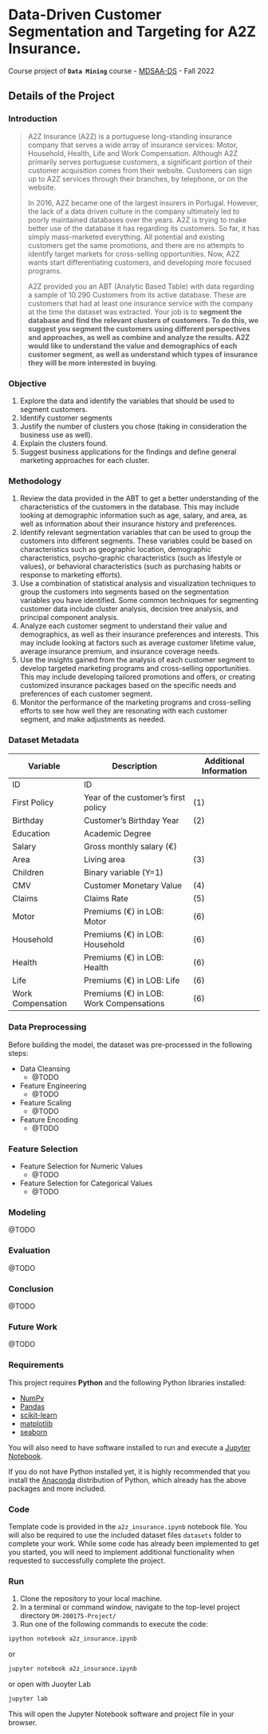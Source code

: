 # Data-Driven Customer Segmentation and Targeting for A2Z Insurance.
Course project of **`Data Mining`**  course - [MDSAA-DS](www.novaims.unl.pt/MDSAA-DS) - Fall 2022

## Details of the Project

### Introduction
>A2Z Insurance (A2Z) is a portuguese long-standing insurance company that
serves a wide array of insurance services: Motor, Household, Health, Life and
Work Compensation. Although A2Z primarily serves portuguese customers, a
significant portion of their customer acquisition comes from their website.
Customers can sign up to A2Z services through their branches, by telephone, or
on the website.
> 
>In 2016, A2Z became one of the largest insurers in Portugal. However, the lack
of a data driven culture in the company ultimately led to poorly maintained
databases over the years. A2Z is trying to make better use of the database it
has regarding its customers. So far, it has simply mass-marketed everything.
All potential and existing customers get the same promotions, and there are no
attempts to identify target markets for cross-selling opportunities. Now, A2Z
wants start differentiating customers, and developing more focused programs.
>
>A2Z provided you an ABT (Analytic Based Table) with data regarding a sample of
10.290 Customers from its active database. These are customers that had at
least one insurance service with the company at the time the dataset was
extracted. Your job is to **segment the database and find the relevant clusters
of customers. To do this, we suggest you segment the customers using different
perspectives and approaches, as well as combine and analyze the results. A2Z
would like to understand the value and demographics of each customer segment,
as well as understand which types of insurance they will be more interested in
buying**.

### Objective
1. Explore the data and identify the variables that should be used to segment customers.
2. Identify customer segments
3. Justify the number of clusters you chose (taking in consideration the business use as well).
4. Explain the clusters found.
5. Suggest business applications for the findings and define general marketing approaches for each cluster.

### Methodology
1. Review the data provided in the ABT to get a better understanding of the characteristics of the customers in the database. This may include looking at demographic information such as age, salary, and area, as well as information about their insurance history and preferences.
2. Identify relevant segmentation variables that can be used to group the customers into different segments. These variables could be based on characteristics such as geographic location, demographic characteristics, psycho-graphic characteristics (such as lifestyle or values), or behavioral characteristics (such as purchasing habits or response to marketing efforts).
3. Use a combination of statistical analysis and visualization techniques to group the customers into segments based on the segmentation variables you have identified. Some common techniques for segmenting customer data include cluster analysis, decision tree analysis, and principal component analysis.
4. Analyze each customer segment to understand their value and demographics, as well as their insurance preferences and interests. This may include looking at factors such as average customer lifetime value, average insurance premium, and insurance coverage needs.
5. Use the insights gained from the analysis of each customer segment to develop targeted marketing programs and cross-selling opportunities. This may include developing tailored promotions and offers, or creating customized insurance packages based on the specific needs and preferences of each customer segment.
6. Monitor the performance of the marketing programs and cross-selling efforts to see how well they are resonating with each customer segment, and make adjustments as needed.

### Dataset Metadata

| Variable 		      | Description                              | Additional Information |
|---------------------|------------------------------------------|------------------------|
| ID 		          | ID 		                                 |                        |
| First Policy 		  | Year of the customer’s first policy      | (1)                    |
| Birthday            | Customer’s Birthday Year                 | (2)                    |
| Education           | Academic Degree                          |                        |
| Salary              | Gross monthly salary (€) 		         |                        |
| Area 		          | Living area 		                     | (3)                    |
| Children 		      | Binary variable (Y=1) 		             |                        |
| CMV 		          | Customer Monetary Value 		         | (4)                    |
| Claims 		      | Claims Rate 		                     | (5)                    |
| Motor 		      | Premiums (€) in LOB: Motor 		         | (6)                    |
| Household 		  | Premiums (€) in LOB: Household 		     | (6)                    |
| Health 		      | Premiums (€) in LOB: Health 		     | (6)                    |
| Life 		          | Premiums (€) in LOB: Life 		         | (6)                    |
| Work Compensation   | Premiums (€) in LOB: Work Compensations  | (6)                    |

### Data Preprocessing

Before building the model, the dataset was pre-processed in the following steps:

- Data Cleansing
  - @TODO
- Feature Engineering
  - @TODO
- Feature Scaling
  - @TODO
- Feature Encoding
  - @TODO 

### Feature Selection
- Feature Selection for Numeric Values
  - @TODO
- Feature Selection for Categorical Values
  - @TODO

### Modeling

@TODO

### Evaluation

@TODO

### Conclusion

@TODO
### Future Work

@TODO
### Requirements

This project requires **Python** and the following Python libraries installed:

- [NumPy](http://www.numpy.org/)
- [Pandas](http://pandas.pydata.org/)
- [scikit-learn](http://scikit-learn.org/stable/)
- [matplotlib](http://matplotlib.org/)
- [seaborn](https://seaborn.pydata.org)

You will also need to have software installed to run and execute a [Jupyter Notebook](http://jupyter.org/install.html).

If you do not have Python installed yet, it is highly recommended that you install the [Anaconda](https://www.anaconda.com/download/) distribution of Python, which already has the above packages and more included. 

### Code

Template code is provided in the `a2z_insurance.ipynb` notebook file. You will also be required to use the included dataset files `datasets` folder to complete your work. While some code has already been implemented to get you started, you will need to implement additional functionality when requested to successfully complete the project.

### Run

1. Clone the repository to your local machine.
2. In a terminal or command window, navigate to the top-level project directory `DM-200175-Project/` 
3. Run one of the following commands to execute the code:

```bash
ipython notebook a2z_insurance.ipynb
```  
or
```bash
jupyter notebook a2z_insurance.ipynb
```
or open with Juoyter Lab
```bash
jupyter lab
```

This will open the Jupyter Notebook software and project file in your browser.

